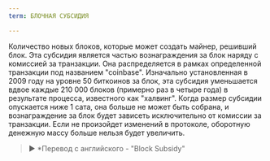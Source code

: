 ```yaml
---
term: БЛОЧНАЯ СУБСИДИЯ

---
```

Количество новых блоков, которые может создать майнер, решивший блок. Эта субсидия является частью вознаграждения за блок наряду с комиссией за транзакции. Она распределяется в рамках определенной транзакции под названием "coinbase". Изначально установленная в 2009 году на уровне 50 биткоинов за блок, эта субсидия уменьшается вдвое каждые 210 000 блоков (примерно раз в четыре года) в результате процесса, известного как "халвинг". Когда размер субсидии опускается ниже 1 сата, она больше не может быть собрана, и вознаграждение за блок будет зависеть исключительно от комиссии за транзакции. Если не произойдет изменений в протоколе, оборотную денежную массу больше нельзя будет увеличить.

> ► *Перевод с английского - "Block Subsidy"